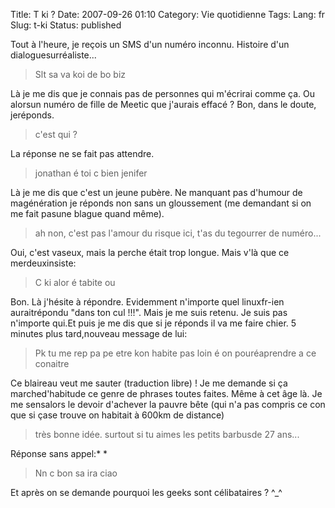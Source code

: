 Title: T ki ?
Date: 2007-09-26 01:10
Category: Vie quotidienne
Tags:
Lang: fr
Slug: t-ki
Status: published

Tout à l'heure, je reçois un SMS d'un numéro inconnu. Histoire d'un dialoguesurréaliste...

> <div class="\"hitcitation\"">
>
> Slt sa va koi de bo biz
>
> </div>

Là je me dis que je connais pas de personnes qui m'écrirai comme ça. Ou alorsun numéro de fille de Meetic que j'aurais effacé ? Bon, dans le doute, jeréponds.

> <div class="\"hitcitation\"">
>
> c'est qui ?
>
> </div>

La réponse ne se fait pas attendre.

> <div class="\"hitcitation\"">
>
> jonathan é toi c bien jenifer
>
> </div>

Là je me dis que c'est un jeune pubère. Ne manquant pas d'humour de magénération je réponds non sans un gloussement (me demandant si on me fait pasune blague quand même).

> <div class="\"hitcitation\"">
>
> ah non, c'est pas l'amour du risque ici, t'as du tegourrer de numéro...
>
> </div>

Oui, c'est vaseux, mais la perche était trop longue. Mais v'là que ce merdeuxinsiste:

> <div class="\"hitcitation\"">
>
> C ki alor é tabite ou
>
> </div>

Bon. Là j'hésite à répondre. Evidemment n'importe quel linuxfr-ien auraitrépondu "dans ton cul !!!". Mais je me suis retenu. Je suis pas n'importe qui.Et puis je me dis que si je réponds il va me faire chier. 5 minutes plus tard,nouveau message de lui:

> <div class="\"hitcitation\"">
>
> Pk tu me rep pa pe etre kon habite pas loin é on pouréaprendre a ce conaitre
>
> </div>

Ce blaireau veut me sauter (traduction libre) ! Je me demande si ça marched'habitude ce genre de phrases toutes faites. Même à cet âge là. Je me sensalors le devoir d'achever la pauvre bête (qui n'a pas compris ce con que si çase trouve on habitait à 600km de distance)

> <div class="\"hitcitation\"">
>
> très bonne idée. surtout si tu aimes les petits barbusde 27 ans...
>
> </div>

Réponse sans appel:*
*

> <div class="\"hitcitation\"">
>
> Nn c bon sa ira ciao
>
> </div>

Et après on se demande pourquoi les geeks sont célibataires ? \^\_\^
